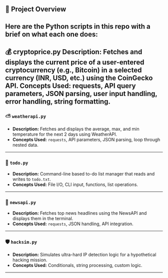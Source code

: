 
## 📁 Project Overview

Here are the Python scripts in this repo with a brief on what each one does:
---
💰 cryptoprice.py
Description: Fetches and displays the current price of a user-entered cryptocurrency (e.g., Bitcoin) in a selected currency (INR, USD, etc.) using the CoinGecko API.
Concepts Used: requests, API query parameters, JSON parsing, user input handling, error handling, string formatting.
---
### ⛅ `weatherapi.py`
- **Description:** Fetches and displays the average, max, and min temperature for the next 2 days using WeatherAPI.
- **Concepts Used:** `requests`, API parameters, JSON parsing, loop through nested data.
---

### 📝 `todo.py`
- **Description:** Command-line based to-do list manager that reads and writes to `todo.txt`.
- **Concepts Used:** File I/O, CLI input, functions, list operations.

---

### 📰 `newsapi.py`
- **Description:** Fetches top news headlines using the NewsAPI and displays them in the terminal.
- **Concepts Used:** `requests`, JSON handling, API integration.

---

### 🛡️ `hacksim.py`
- **Description:** Simulates ultra-hard IP detection logic for a hypothetical hacking mission.
- **Concepts Used:** Conditionals, string processing, custom logic.

---
